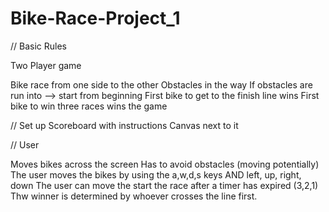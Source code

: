 # Bike-Race-Project_1

// Basic Rules 

Two Player game

Bike race from one side to the other 
Obstacles in the way 
If obstacles are run into --> start from beginning 
First bike to get to the finish line wins 
First bike to win three races wins the game

// Set up 
Scoreboard with instructions
Canvas next to it 



// User 

Moves bikes across the screen
Has to avoid obstacles (moving potentially)
The user moves the bikes by using the a,w,d,s keys AND left, up, right, down
The user can move the start the race after a timer has expired (3,2,1)
Thw winner is determined by whoever crosses the line first. 






